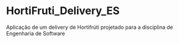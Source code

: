 # HortiFruti_Delivery_ES
Aplicação de um delivery de Hortifrúti projetado para a disciplina de Engenharia de Software
